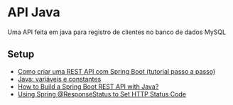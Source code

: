 # API Java
Uma API feita em java para registro de clientes no banco de dados MySQL
## Setup

- [Como criar uma REST API com Spring Boot (tutorial passo a passo)](https://www.youtube.com/watch?v=9GWK9A79tEc)
- [Java: variáveis e constantes](https://www.devmedia.com.br/java-variaveis-e-constantes/38311)
- [How to Build a Spring Boot REST API with Java?](https://hevodata.com/learn/spring-boot-rest-api/)
- [Using Spring @ResponseStatus to Set HTTP Status Code](https://www.baeldung.com/spring-response-status)